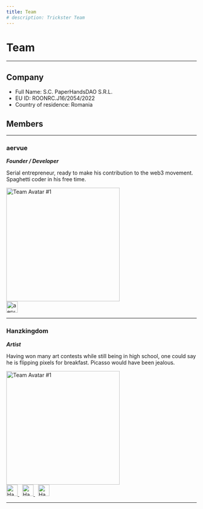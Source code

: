 ```yaml
---
title: Team
# description: Trickster Team
---
```


# Team

---

## Company

- Full Name: S.C. PaperHandsDAO S.R.L.
- EU ID: ROONRC.J16/2054/2022
- Country of residence: Romania

## Members

---

### aervue
***Founder / Developer***

Serial entrepreneur, ready to make his contribution to the web3 movement. Spaghetti coder in his free time.

<img src="/img/team-avatar1.png" width='300px' alt="Team Avatar #1"/>
<br/>
<a href='https://twitter.com/aervue'>
  <img alt='aervue | Twitter' width='30px' src='https://raw.githubusercontent.com/gauravghongde/social-icons/master/SVG/Color/Twitter.svg' />
</a>

---

### Hanzkingdom

***Artist***

Having won many art contests while still being in high school, one could say he is flipping pixels for breakfast. Picasso would have been jealous.

<img src="/img/team-avatar2.png" width='300px' alt="Team Avatar #1"/>
<br/>
<a href='https://twitter.com/_Hanzkingdom_'>
  <img alt='Hanzkingdom | Twitter' width='30px' src='https://raw.githubusercontent.com/gauravghongde/social-icons/master/SVG/Color/Twitter.svg' />
</a>
&nbsp;
<a href='https://www.instagram.com/hanzkingdom/'>
  <img alt='Hanzkingdom | Instagram' width='30px' src='https://raw.githubusercontent.com/gauravghongde/social-icons/master/SVG/Color/Instagram.svg' />
</a>
&nbsp;
<a href='https://www.facebook.com/hanzartworks/'>
  <img alt='Hanzkindom | Facebook' width='30px' src='https://raw.githubusercontent.com/gauravghongde/social-icons/master/SVG/Color/Facebook.svg' />
</a>

---

